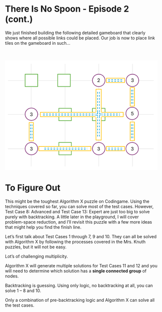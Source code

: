 # There Is No Spoon - Episode 2 (cont.)

We just finished building the following detailed gameboard that clearly shows where all possible links could be placed. Our job is now to place link tiles on the gameboard in such...


<BR><BR>
![Full Gameboard](FullGameboard.png)
<BR>

# To Figure Out

This might be the toughest Algorithm X puzzle on Codingame. Using the techniques covered so far, you can solve most of the test cases. However, Test Case 8: Advanced and Test Case 13: Expert are just too big to solve purely with backtracking. A little later in the playground, I will cover problem-space reduction, and I’ll revisit this puzzle with a few more ideas that might help you find the finish line.

Let’s first talk about Test Cases 1 through 7, 9 and 10. They can all be solved with Algorithm X by following the processes covered in the Mrs. Knuth puzzles, but it will not be easy.

Lot’s of challenging multiplicity.


Algorithm X will generate multiple solutions for Test Cases 11 and 12 and you will need to determine which solution has a __single connected group__ of nodes.



Backtracking is guessing. Using only logic, no backtracking at all, you can solve 1 – 8 and 10.

Only a combination of pre-backtracking logic and Algorithm X can solve all the test cases.
